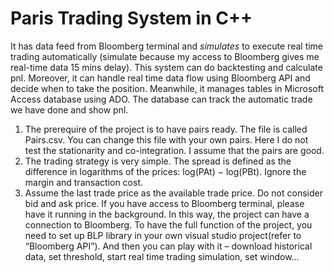 # Paris Trading System in C++ #
It has data feed from Bloomberg terminal and *simulates* to execute real time trading automatically (simulate because my access to Bloomberg gives me real-time data 15 mins delay). This system can do backtesting and calculate pnl. Moreover, it can handle real time data flow using Bloomberg API and decide when to take the position. Meanwhile, it manages tables in Microsoft Access database using ADO. The database can track the automatic trade we have done and show pnl.
1.	The prerequire of the project is to have pairs ready. The file is called Pairs.csv. You can change this file with your own pairs. Here I do not test the stationarity and co-integration. I assume that the pairs are good. 
2.	The trading strategy is very simple. The spread is defined as the difference in logarithms of the prices: log(PAt) − log(PBt). Ignore the margin and transaction cost.
3.	Assume the last trade price as the available trade price. Do not consider bid and ask price.
If you have access to Bloomberg terminal, please have it running in the background. In this way, the project can have a connection to Bloomberg. To have the full function of the project, you need to set up BLP library in your own visual studio project(refer to “Bloomberg API”). And then you can play with it – download historical data, set threshold, start real time trading simulation, set window…
